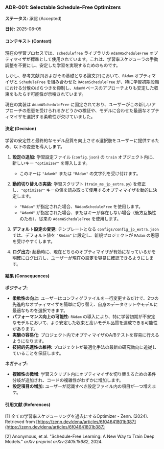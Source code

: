 ### **ADR-001: Selectable Schedule-Free Optimizers**

**ステータス:** 承認 (Accepted)

**日付:** 2025-08-05

#### **コンテキスト (Context)**

現在の学習プロセスでは、`schedulefree` ライブラリの `AdamWScheduleFree` オプティマイザが標準として使用されています。これは、学習率スケジューラの手動調整を不要にし、安定した学習を実現するためのものです。

しかし、参考文献[1]およびその基礎となる論文[2]において、`RAdam` オプティマイザと `ScheduleFree` を組み合わせた `RAdamScheduleFree` が、特に学習初期段階における分散のばらつきを抑制し、`AdamW` ベースのアプローチよりも安定した収束をもたらす可能性が示唆されています。

現在の実装は `AdamWScheduleFree` に固定されており、ユーザーがこの新しいアプローチの恩恵を受けられるかどうかの検証や、モデルに合わせた最適なオプティマイザを選択する柔軟性が欠けていました。

#### **決定 (Decision)**

学習の安定性と最終的なモデル品質を向上させる選択肢をユーザーに提供するため、以下の変更を導入します。

1.  **設定の追加:** 学習設定ファイル (`config.json`) の `train` オブジェクト内に、新しいキー `"optimizer"` を導入します。
    *   このキーは `"AdamW"` または `"RAdam"` の文字列を受け付けます。

2.  **動的切り替えの実装:** 学習スクリプト (`train_ms_jp_extra.py`) を修正し、`"optimizer"` キーの値を読み取って使用するオプティマイザを動的に決定します。
    *   `"RAdam"` が指定された場合、`RAdamScheduleFree` を使用します。
    *   `"AdamW"` が指定された場合、またはキーが存在しない場合（後方互換性のため）、従来の `AdamWScheduleFree` を使用します。

3.  **デフォルト設定の変更:** テンプレートとなる `configs/config_jp_extra.json` では、デフォルト値を `"RAdam"` に設定し、新規プロジェクトが `RAdam` の恩恵を受けやすくします。

4.  **ログ出力:** 起動時に、現在どちらのオプティマイザが有効になっているかを明確にログ出力し、ユーザーが現在の設定を容易に確認できるようにします。

#### **結果 (Consequences)**

**ポジティブ:**

*   **柔軟性の向上:** ユーザーはコンフィグファイルを一行変更するだけで、2つの先進的なオプティマイザを簡単に切り替え、自身のデータセットやモデルに最適なものを選択できます。
*   **パフォーマンス向上の可能性:** `RAdam` の導入により、特に学習初期が不安定なモデルにおいて、より安定した収束と高いモデル品質を達成できる可能性があります。
*   **実験の容易化:** プロジェクト内でオプティマイザのA/Bテストを容易に行えるようになります。
*   **技術的先進性の維持:** プロジェクトが最適化手法の最新の研究動向に追従していることを保証します。

**ネガティブ:**

*   **複雑性の微増:** 学習スクリプト内にオプティマイザを切り替えるための条件分岐が追加され、コードの複雑性がわずかに増加します。
*   **設定項目の増加:** ユーザーが認識すべき設定ファイル内の項目が一つ増えます。

#### **引用文献 (References)**

[1] 全ての学習率スケジューリングを過去にするOptimizer - Zenn. (2024). Retrieved from [https://zenn.dev/dena/articles/6f04641801b387](https://zenn.dev/dena/articles/6f04641801b387)

[2] Anonymous, et al. "Schedule-Free Learning: A New Way to Train Deep Models." *arXiv preprint arXiv:2405.15682*, 2024.
